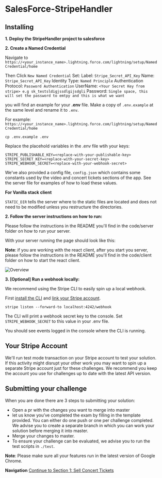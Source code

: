 # SalesForce-StripeHandler



## Installing


**1. Deploy the StripeHandler project to salesforce**

**2. Create a Named Credential**

Navigate to  `https://<your_instance_name>.lightning.force.com/lightning/setup/NamedCredential/home`

Then Click `New Named Credential`
Set:
Label: `Stripe_Secret_API_Key`
Name: `Stripe_Secret_API_Key`
Identity Type: `Named Principle`
Authentication Protocol: `Password Authentication`
UserName: `<Your Secret Key from stripe> e.g sk_testsldigjssdlgijsdgli`
Password: `Single space, this will set the password to emtpy and this is what we want`






you will find an example for your **.env** file. Make a copy of `.env.example` at the same level and rename it to `.env`.

For example: `https://<your_instance_name>.lightning.force.com/lightning/setup/NamedCredential/home`


```
cp .env.example .env
```

Replace the placehold variables in the .env file wtih your keys: 

```
STRIPE_PUBLISHABLE_KEY=<replace-with-your-publishable-key>
STRIPE_SECRET_KEY=<replace-with-your-secret-key>
STRIPE_WEBHOOK_SECRET=<replace-with-your-webhook-secret>
```

We've also provided a config file, `config.json` which contains some constants used by the video and concert tickets sections of the app.  See the server file for examples of how to load these values. 

**For Vanilla stack client**

`STATIC_DIR` tells the server where to the static files are located and does not need to be modified unless you restructure the directories.

**2. Follow the server instructions on how to run:**

Please follow the instructions in the README you'll find in the code/server folder on how to run your server.

With your server running the page should look like this:

**Note**: if you are working with the react client, after you start you server, please follow  the instructions in the README you'll find in the code/client folder on how to start the react client.

![Overview](screenshots/MusicShopOverview.gif)

**3. [Optional] Run a webhook locally:**

We recommend using the Stripe CLI to easily spin up a local webhook.

First [install the CLI](https://stripe.com/docs/stripe-cli) and [link your Stripe account](https://stripe.com/docs/stripe-cli#link-account).

```
stripe listen --forward-to localhost:4242/webhook
```

The CLI will print a webhook secret key to the console. Set `STRIPE_WEBHOOK_SECRET` to this value in your .env file.

You should see events logged in the console where the CLI is running.


## Your Stripe Account

We'll run test mode transaction on your Stripe account to test your solution. If this activity might disrupt your other work you may want to spin up a separate Stripe account just for these challenges.  We recommend you keep the account you use for challenges up to date with the latest API version. 


## Submitting your challenge

When you are done there are 3 steps to submitting your solution:

* Open a pr with the changes you want to merge into master
* let us know you’ve completed the exam by filling in the template provided. You can either do one push or one per challenge completed. We advise you to create a separate branch in which you can work your solution before merging it into master.
* Merge your changes to master.
* To ensure your challenge can be evaluated, we advise you to run the test scripts in `./test`.

**Note**: Please make sure all your features run in the latest version of Google Chrome.

**Navigation**
[Continue to Section 1: Sell Concert Tickets](/README-pt1-concerttickets.md)

